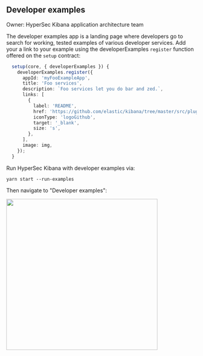 ## Developer examples

Owner: HyperSec Kibana application architecture team

The developer examples app is a landing page where developers go to search for working, tested examples of various developer 
services. Add your a link to your example using the developerExamples `register` function offered on the `setup` contract:

```ts
  setup(core, { developerExamples }) {
    developerExamples.register({
      appId: 'myFooExampleApp',
      title: 'Foo services',
      description: `Foo services let you do bar and zed.`,
      links: [
        {
          label: 'README',
          href: 'https://github.com/elastic/kibana/tree/master/src/plugins/foo/README.md',
          iconType: 'logoGithub',
          target: '_blank',
          size: 's',
        },
      ],
      image: img,
    });
  }
```

Run HyperSec Kibana with developer examples via:

```
yarn start --run-examples
```

Then navigate to "Developer examples":

<img src="./navigation.png" height="400px" />
